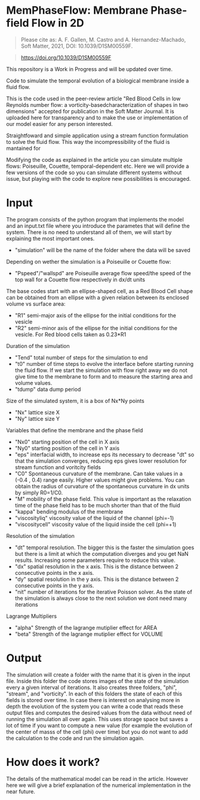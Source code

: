 # MemPhaseFlow: Membrane Phase-field Flow in 2D

 > Please cite as: A. F. Gallen, M. Castro and A. Hernandez-Machado, Soft Matter, 2021, DOI: 10.1039/D1SM00559F.

 > https://doi.org/10.1039/D1SM00559F

This repository is a Work in Progress and will be updated over time.

Code to simulate the temporal evolution of a biological membrane inside a fluid flow.

This is the code used in the peer-review article "Red Blood Cells in low Reynolds number flow: a vorticity-basedcharacterization of shapes in two dimensions" accepted for publication in the Soft Matter Journal. It is uploaded here for transparency and to make the use or implementation of our model easier for any person interested.

Straightfoward and simple application using a stream function formulation to solve the fluid flow. This way the incompressibility of the fluid is mantained for

Modifying the code as explained in the article you can simulate multiple flows: Poiseuille, Couette, temporal-dependent etc. Here we will provide a few versions of the code so you can simulate different systems without issue, but playing with the code to explore new possibilities is encouraged.

# Input

The program consists of the python program that implements the model and an input.txt file where you introduce the parametes that will define the system.
There is no need to understand all of them, we will start by explaining the most important ones.


* "simulation" will be the name of the folder where the data will be saved 

Depending on wether the simulation is a Poiseuille or Couette flow: 
* "Pspeed"/"wallspd" are Poiseuille average flow speed/the speed of the top wall for a Couette flow respectively in dx/dt units

The base codes start with an ellipse-shaped cell, as a Red Blood Cell shape can be obtained from an ellipse with a given relation between its enclosed volume vs surface area:
* "R1" semi-major axis of the ellipse for the initial conditions for the vesicle
* "R2" semi-minor axis of the ellipse for the initial conditions for the vesicle. For Red blood cells taken as 0.23*R1

Duration of the simulation
* "Tend" total number of steps for the simulation to end
* "t0" number of time steps to evolve the interface before starting running the fluid flow. If we start the simulation with flow right away we do not give time to the membrane to form and to measure the starting area and volume values.
* "tdump" data dump period

Size of the simulated system, it is a box of Nx*Ny points
* "Nx" lattice size X
* "Ny" lattice size Y

Variables that define the membrane and the phase field
* "Nx0" starting position of the cell in X axis
* "Ny0" starting position of the cell in Y axis
* "eps" interfacial width, to increase eps its necessary to decrease "dt" so that the simulation converges, reducing eps gives lower resolution for stream function and voritcity fields
* "C0" Spontaneous curvature of the membrane. Can take values in a (-0.4 , 0.4) range easily. Higher values might give problems. You can obtain the radius of curvature of the spontaneous curvature in dx units by simply R0=1/C0. 
* "M" mobility of the phase field. This value is important as the relaxation time of the phase field has to be much shorter than that of the fluid
* "kappa" bending modulus of the membrane
* "viscosityliq" viscosity value of the liquid of the channel (phi=-1)
* "viscositycell" viscosity value of the liquid inside the cell (phi=+1)
 
Resolution of the simulation
* "dt" temporal resolution. The bigger this is the faster the simulation goes but there is a limit at which the computation diverges and you get NaN results. Increasing some parameters require to reduce this value.
* "dx" spatial resolution in the x axis. This is the distance between 2 consecutive points in the x axis.
* "dy" spatial resolution in the y axis. This is the distance between 2 consecutive points in the y axis.
* "nit" number of iterations for the iterative Poisson solver. As the state of the simulation is always close to the next solution we dont need many iterations

Lagrange Multipliers
* "alpha" Strength of the lagrange mutiplier effect for AREA
* "beta" Strength of the lagrange mutiplier effect for VOLUME


# Output

The simulation will create a folder with the name that it is given in the input file. Inside this folder the code stores images of the state of the simulation every a given interval of iterations.
It also creates three folders, "phi", "stream", and "vorticity". In each of this folders the state of each of this fields is stored over time. 
In case there is interest on analysing more in depth the evolution of the system you can write a code that reads these output files and computes the desired values from the data without need of running the simulation all over again. This uses storage space but saves a lot of time if you want to compute a new value (for example the evolution of the center of masss of the cell (phi) over time) but you do not want to add the calculation to the code and run the simulation again.


# How does it work?

The details of the mathematical model can be read in the article. However here we will give a brief explanation of the numerical implementation in the near future.

